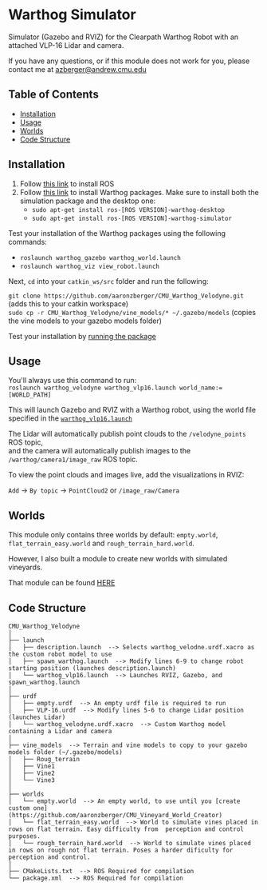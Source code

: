 # Warthog Simulator

Simulator (Gazebo and RVIZ) for the Clearpath Warthog Robot with an attached VLP-16 Lidar and camera.

If you have any questions, or if this module does not work for you, please contact me at azberger@andrew.cmu.edu

## Table of Contents
  - [Installation](#installation)
  - [Usage](#usage)
  - [Worlds](#worlds)
  - [Code Structure](#code-structure)

## Installation
1. Follow [this link](http://wiki.ros.org/ROS/Installation) to install ROS
2. Follow [this link](https://www.clearpathrobotics.com/assets/guides/kinetic/warthog/WarthogInstallation.html) to install Warthog packages. Make sure to install both the simulation package and the desktop one:
   * `sudo apt-get install ros-[ROS VERSION]-warthog-desktop`
   * `sudo apt-get install ros-[ROS VERSION]-warthog-simulator`
   
Test your installation of the Warthog packages using the following commands:
   * `roslaunch warthog_gazebo warthog_world.launch`
   * `roslaunch warthog_viz view_robot.launch`
   
Next, `cd` into your `catkin_ws/src` folder and run the following:  

`git clone https://github.com/aaronzberger/CMU_Warthog_Velodyne.git` (adds this  to your catkin workspace)  
`sudo cp -r CMU_Warthog_Velodyne/vine_models/* ~/.gazebo/models` (copies the vine models to your gazebo models folder)  

Test your installation by [running the package](#usage) 

## Usage

You'll always use this command to run:  
`roslaunch warthog_velodyne warthog_vlp16.launch world_name:=[WORLD_PATH]`

This will launch Gazebo and RVIZ with a Warthog robot, using the world file specified in the [`warthog_vlp16.launch`](#code-structure)

The Lidar will automatically publish point clouds to the `/velodyne_points` ROS topic,  
and the camera will automatically publish images to the `/warthog/camera1/image_raw` ROS topic.

To view the point clouds and images live, add the visualizations in RVIZ:  

   `Add` -> `By topic` -> `PointCloud2` or `/image_raw/Camera`


## Worlds

This module only contains three worlds by default: `empty.world`, `flat_terrain_easy.world` and `rough_terrain_hard.world`.

However, I also built a module to create new worlds with simulated vineyards.

That module can be found [HERE](https://github.com/aaronzberger/CMU_Vineyard_World_Creator)

## Code Structure

    CMU_Warthog_Velodyne  
    │  
    ├── launch  
    │   ├── description.launch  --> Selects warthog_velodne.urdf.xacro as the custom robot model to use  
    │   ├── spawn_warthog.launch  --> Modify lines 6-9 to change robot starting position (launches description.launch)  
    │   └── warthog_vlp16.launch  --> Launches RVIZ, Gazebo, and spawn_warthog.launch  
    │  
    ├── urdf  
    │   ├── empty.urdf  --> An empty urdf file is required to run  
    │   ├── VLP-16.urdf  --> Modify lines 5-6 to change Lidar position (launches Lidar)  
    │   └── warthog_velodyne.urdf.xacro  --> Custom Warthog model containing a Lidar and camera
    │  
    ├── vine_models  --> Terrain and vine models to copy to your gazebo models folder (~/.gazebo/models)
    │   ├── Roug_terrain  
    │   ├── Vine1  
    │   ├── Vine2  
    │   └── Vine3  
    │  
    ├── worlds  
    │   └── empty.world  --> An empty world, to use until you [create custom one](https://github.com/aaronzberger/CMU_Vineyard_World_Creator)
    │   └── flat_terrain_easy.world  --> World to simulate vines placed in rows on flat terrain. Easy difficulty from  perception and control purposes. 
    │   └── rough_terrain_hard.world  --> World to simulate vines placed in rows on rough not flat terrain. Poses a harder dificulty for perception and control.
    │
    ├── CMakeLists.txt  --> ROS Required for compilation  
    └── package.xml  --> ROS Required for compilation  
